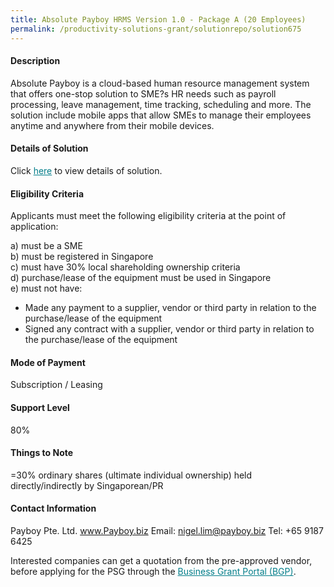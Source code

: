 ```yaml
---
title: Absolute Payboy HRMS Version 1.0 - Package A (20 Employees)
permalink: /productivity-solutions-grant/solutionrepo/solution675
---
```


#### Description

Absolute Payboy is a cloud-based human resource management system that offers one-stop solution to SME?s HR needs such as payroll processing, leave management, time tracking, scheduling and more.    The solution include mobile apps that allow SMEs to manage their employees anytime and anywhere from their mobile devices.

#### Details of Solution

Click <a href='https://govassist.gobusiness.gov.sg/images/psg/Payboy_Annex_3_wef4May2020_Part_1.pdf' style='color:#037e8a'>here</a> to view details of solution.

#### Eligibility Criteria

Applicants must meet the following eligibility criteria at the point of application:

a) must be a SME <br>
b) must be registered in Singapore <br>
c) must have 30% local shareholding ownership criteria <br>
d) purchase/lease of the equipment must be used in Singapore <br>
e) must not have:
- Made any payment to a supplier, vendor or third party in relation to the purchase/lease of the equipment
- Signed any contract with a supplier, vendor or third party in relation to the purchase/lease of the equipment

#### Mode of Payment
Subscription / Leasing

#### Support Level
80%

#### Things to Note
=30% ordinary shares (ultimate individual ownership) held directly/indirectly by Singaporean/PR

#### Contact Information
Payboy Pte. Ltd.
www.Payboy.biz
Email: nigel.lim@payboy.biz
Tel: +65 9187 6425

Interested companies can get a quotation from the pre-approved vendor, before applying for the PSG through the <a target='_blank' style='color:#037e8a' href='https://www.businessgrants.gov.sg/'>Business Grant Portal (BGP)</a>.

